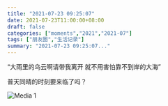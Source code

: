 ```yaml
---
title: "2021-07-23 09:25:07"
date: 2021-07-23T11:00:00+08:00
draft: false
categories: ["moments","2021","2021-07"]
tags: ["朋友圈","生活记录"]
summary: "2021-07-23 09:25:07..."
---
```


“大雨里的乌云啊请带我离开
就不用害怕靠不到岸的大海”

普天同晴的时刻要来临了吗？

![Media 1](/Moments/photos/2021-07-23/202107230925070.jpg)

